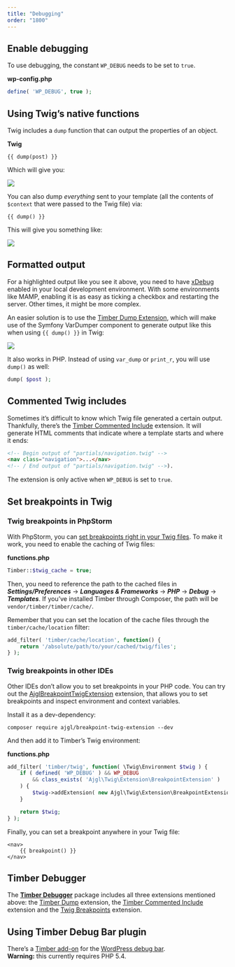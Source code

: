 ```yaml
---
title: "Debugging"
order: "1800"
---
```


## Enable debugging

To use debugging, the constant `WP_DEBUG` needs to be set to `true`.

**wp-config.php**

```php
define( 'WP_DEBUG', true );
```

## Using Twig’s native functions

Twig includes a `dump` function that can output the properties of an object. 

**Twig**

```twig
{{ dump(post) }}
```

Which will give you:

![](https://i.imgur.com/5Xu53Fk.png)

You can also dump _everything_ sent to your template (all the contents of `$context` that were passed to the Twig file) via:

```twig
{{ dump() }}
```

This will give you something like:

![](https://i.imgur.com/5ZD8VDd.png)

## Formatted output

For a highlighted output like you see it above, you need to have [xDebug](https://xdebug.org/) enabled in your local development environment. With some environments like MAMP, enabling it is as easy as ticking a checkbox and restarting the server. Other times, it might be more complex.

An easier solution is to use the [Timber Dump Extension](https://github.com/nlemoine/timber-dump-extension), which will make use of the Symfony VarDumper component to generate output like this when using `{{ dump() }}` in Twig:

![](https://user-images.githubusercontent.com/2084481/31230351-116569a8-a9e4-11e7-8310-48b7f679892b.png)

It also works in PHP. Instead of using `var_dump` or `print_r`, you will use `dump()` as well:

```php
dump( $post );
```

## Commented Twig includes

Sometimes it’s difficult to know which Twig file generated a certain output. Thankfully, there’s the [Timber Commented Include](https://github.com/djboris88/timber-commented-include) extension. It will generate HTML comments that indicate where a template starts and where it ends:

```html
<!-- Begin output of "partials/navigation.twig" -->
<nav class="navigation">...</nav>
<!-- / End output of "partials/navigation.twig" -->).
```

The extension is only active when `WP_DEBUG` is set to `true`.

## Set breakpoints in Twig

### Twig breakpoints in PhpStorm

With PhpStorm, you can [set breakpoints right in your Twig files](https://blog.jetbrains.com/phpstorm/2019/05/twig-and-blade-templates-debugging-2/). To make it work, you need to enable the caching of Twig files:

**functions.php**

```php
Timber::$twig_cache = true;
```

Then, you need to reference the path to the cached files in ***Settings/Preferences*** &rarr; ***Languages & Frameworks*** &rarr; ***PHP*** &rarr; ***Debug*** &rarr; ***Templates***. If you’ve installed Timber through Composer, the path will be `vendor/timber/timber/cache/`.

Remember that you can set the location of the cache files through the `timber/cache/location` filter:

```php
add_filter( 'timber/cache/location', function() {
    return '/absolute/path/to/your/cached/twig/files';
} );
```

### Twig breakpoints in other IDEs

Other IDEs don’t allow you to set breakpoints in your PHP code. You can try out the [AjglBreakpointTwigExtension](https://github.com/ajgarlag/AjglBreakpointTwigExtension) extension, that allows you to set breakpoints and inspect environment and context variables.

Install it as a dev-dependency:

```
composer require ajgl/breakpoint-twig-extension --dev
```

And then add it to Timber’s Twig environment:

**functions.php**

```php
add_filter( 'timber/twig', function( \Twig\Environment $twig ) {
    if ( defined( 'WP_DEBUG' ) && WP_DEBUG
        && class_exists( 'Ajgl\Twig\Extension\BreakpointExtension' )
    ) {
        $twig->addExtension( new Ajgl\Twig\Extension\BreakpointExtension() );
    }

    return $twig;
} );
```

Finally, you can set a breakpoint anywhere in your Twig file:

```twig
<nav>
    {{ breakpoint() }}
</nav>
```

## Timber Debugger

The [**Timber Debugger**](https://github.com/djboris88/timber-debugger) package includes all three extensions mentioned above:  the [Timber Dump](https://github.com/nlemoine/timber-dump-extension) extension, the [Timber Commented Include](https://github.com/djboris88/timber-commented-include) extension and the [Twig Breakpoints](https://github.com/ajgarlag/AjglBreakpointTwigExtension) extension.

## Using Timber Debug Bar plugin

There’s a [Timber add-on](http://wordpress.org/plugins/debug-bar-timber/) for the [WordPress debug bar](https://wordpress.org/plugins/debug-bar/).  
**Warning:** this currently requires PHP 5.4.
